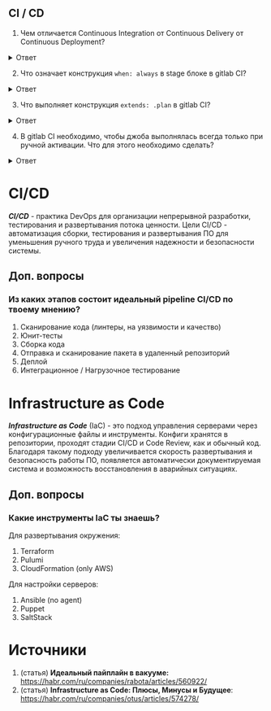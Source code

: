 ## CI / CD

1. Чем отличается Continuous Integration от Continuous Delivery от Continuous Deployment?

<details>
  <summary>Ответ</summary>

Continuous Integration (непрерывная интеграция) - практика интеграции изменений кода из ветки разработки в основную ветку путём инструментов для интеграции.

Continuous Delivery (непрерывная доставка) - практика содержания кода в репозитории в состоянии пригодным для разворачивания на рабочее окружение.

Continuous Deployment (непрерывное разворачивание) - практика доставки каждого изменения в коде продукта на рабочее окружение.

![](imgs/cicdcd.jpg)

Разница между Continuous Delivery и Continuous Deployment очень маленькая. Представим два пайплайна для одного и того же приложения. В каждом есть шаги:

1. Source Control - внесение изменений в систему контроля версий ПО.
2. Build - сборка приложения и прогон unit тестов
3. Staging - деплой на тестовое окружение, прогон интеграционных, нагрузочных и других тестов
4. Production - деплой на окружение с пользователями

Каждый пайплайн запускается автоматически по триггеру из системы контроля версий. В случае Continuous Deployment каждый следующий шаг, будет выполнен автоматически если предыдущий был успешный, включая деплой на Production.

Если же у вас Continuous Delivery, то шаги будут выполняться автоматически только в безопасной среде, а перед деплоем на Production пайплайн остановится и будет ждать ручного подтверждения. Механизм, как это будет реализовано может быть разным. От самого простого, когда ответственный человек должен зайти в пайплайн и нажать кнопку Next, до интерактивного бота с кнопками в корпоративном мессенджере.

</details>

2. Что означает конструкция `when: always` в stage блоке в gitlab CI?

<details>
  <summary>Ответ</summary>

Данная конструкция означает, что stage будет запущен вне зависимости от успешности предыдущего шага.

</details>

3. Что выполняет конструкция `extends: .plan` в gitlab CI?

<details>
  <summary>Ответ</summary>

`extends` используется для повторного использования секции пайплайна (аналог фунции). `.plan` указывает на имя повторяемой секции в пайплайне. Первым в шаге выполняется скрипт из `extends`.

</details>

4. В gitlab CI необходимо, чтобы джоба выполнялась всегда только при ручной активации. Что для этого необходимо сделать?

<details>
  <summary>Ответ</summary>

Необходимо добавить `when: manual` в описание заданной джобы. По-умолчанию при использовании `when: manual` параметр `allow_failure` установлен в `true`, поэтому данная джоба будет запускаться автоматически. Чтобы такого не было необходимо также установить параметр `allow_failure: false`.

</details>


# CI/CD

***CI/CD*** - практика DevOps для организации непрерывной разработки, тестирования и развертывания потока ценности. Цели CI/CD - автоматизация сборки, тестирования и развертывания ПО для уменьшения ручного труда и увеличения надежности и безопасности системы.

## Доп. вопросы

### Из каких этапов состоит идеальный pipeline CI/CD по твоему мнению?

1. Сканирование кода (линтеры, на уязвимости и качество)
2. Юнит-тесты
3. Сборка кода
4. Отправка и сканирование пакета в удаленный репозиторий
5. Деплой
6. Интеграционное / Нагрузочное тестирование

# Infrastructure as Code

***Infrastructure as Code*** (IaC) - это подход управления серверами через конфигурационные файлы и инструменты. Конфиги хранятся в репозитории, проходят стадии CI/CD и Code Review, как и обычный код. Благодаря такому подходу увеличивается скорость развертывания и безопасность работы ПО, появляется автоматически документируемая система и возможность восстановления в аварийных ситуациях.

## Доп. вопросы

### Какие инструменты IaC ты знаешь?

Для развертывания окружения:

1. Terraform
2. Pulumi
3. CloudFormation (only AWS)

Для настройки серверов:

1. Ansible (no agent)
2. Puppet
3. SaltStack

# Источники

1. (статья) ****Идеальный пайплайн в вакууме:**** https://habr.com/ru/companies/rabota/articles/560922/
2. (статья) ****Infrastructure as Code: Плюсы, Минусы и Будущее****: https://habr.com/ru/companies/otus/articles/574278/
